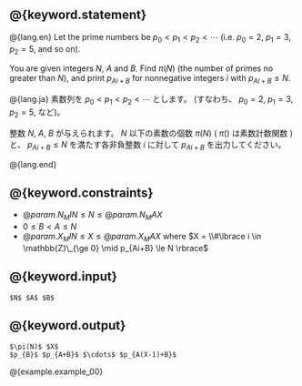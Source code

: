 ## @{keyword.statement}

@{lang.en}
Let the prime numbers be $p_0 < p_1 < p_2 < \cdots$ (i.e. $p_0 = 2$, $p_1 = 3$, $p_2 = 5$, and so on).

You are given integers $N$, $A$ and $B$.
Find $\pi(N)$ (the number of primes no greater than $N$),
and print $p_{Ai+B}$ for nonnegative integers $i$ with $p_{Ai+B} \le N$.

@{lang.ja}
素数列を $p_0 < p_1 < p_2 < \cdots$ とします。 (すなわち、 $p_0 = 2$, $p_1 = 3$, $p_2 = 5$, など)。

整数 $N$, $A$, $B$ が与えられます。
$N$ 以下の素数の個数 $\pi(N)$ ( $\pi()$ は素数計数関数 ) と、
$p_{Ai+B} \le N$ を満たす各非負整数 $i$ に対して $p_{Ai+B}$ を出力してください。

@{lang.end}

## @{keyword.constraints}

- $@{param.N_MIN} \le N \le @{param.N_MAX}$
- $0 \le B < A \le N$
- $@{param.X_MIN} \le X \le @{param.X_MAX}$ where $X = \\#\lbrace i \in \mathbb{Z}\_{\ge 0} \mid p_{Ai+B} \le N \rbrace$

## @{keyword.input}

~~~
$N$ $A$ $B$
~~~

## @{keyword.output}

~~~
$\pi(N)$ $X$
$p_{B}$ $p_{A+B}$ $\cdots$ $p_{A(X-1)+B}$
~~~

@{example.example_00}
